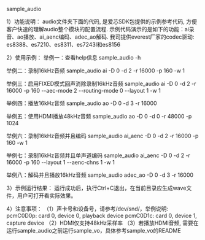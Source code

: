 sample_audio

1）功能说明：
audio文件夹下面的代码, 是爱芯SDK包提供的示例参考代码, 方便客户快速的理解audio整个模块的配置流程.
示例代码演示的是如下的功能：ai录音、ao播放、ai_aenc编码、adec_ao解码.
我司提供everest厂家的codec驱动: es8388、es7210、es8311、es7243l和es8156


2）使用示例：
举例一：查看help信息
sample_audio -h

举例二：录制16kHz音频
sample_audio ai -D 0 -d 2 -r 16000 -p 160 -w 1

举例三：启用FIXED模式回声消除录制16kHz音频
sample_audio ai -D 0 -d 2 -r 16000 -p 160 --aec-mode 2 --routing-mode 0 --layout 1 -w 1

举例四：播放16kHz音频
sample_audio ao -D 0 -d 3 -r 16000

举例五：使用HDMI播放48kHz音频
sample_audio ao -D 0 -d 0 -r 48000 -p 1024

举例六：录制16kHz音频并且编码
sample_audio ai_aenc -D 0 -d 2 -r 16000 -p 160 -w 1

举例七：录制16kHz音频并且单声道编码
sample_audio ai_aenc -D 0 -d 2 -r 16000 -p 160 --layout 1 --aenc-chns 1 -w 1

举例八：解码并且播放16kHz音频
sample_audio adec_ao -D 0 -d 3 -r 16000

3）示例运行结果：
运行成功后，执行Ctrl+C退出，在当前目录应生成wave文件，用户可打开看实际效果。

4）注意事项：
（1）声卡号和设备号，请参考/dev/snd/，举例说明:
   pcmC0D0p: card 0, device 0, playback device
   pcmC0D1c: card 0, device 1, capture device
（2）HDMI仅支持48kHz采样率
（3）若播放HDMI音频, 需要在运行sample_audio之前运行sample_vo，具体参考sample_vo的README